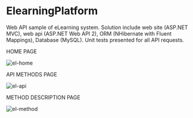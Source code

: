 # ElearningPlatform
Web API sample of eLearning system. Solution include web site (ASP.NET MVC), web api (ASP.NET Web API 2), ORM (NHibernate with Fluent Mappings), Database (MySQL). Unit tests presented for all API requests.


HOME PAGE


![el-home](https://user-images.githubusercontent.com/54624273/66845913-9916cb80-ef79-11e9-91f2-0e52833a7a3e.png)


API METHODS PAGE


![el-api](https://user-images.githubusercontent.com/54624273/66845922-9ddb7f80-ef79-11e9-8719-cdc8fa1b5dde.png)


METHOD DESCRIPTION PAGE


![el-method](https://user-images.githubusercontent.com/54624273/66845942-a59b2400-ef79-11e9-8fcc-da5b734347f1.png)
